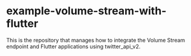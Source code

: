 # example-volume-stream-with-flutter
This is the repository that manages how to integrate the Volume Stream endpoint and Flutter applications using twitter_api_v2.
